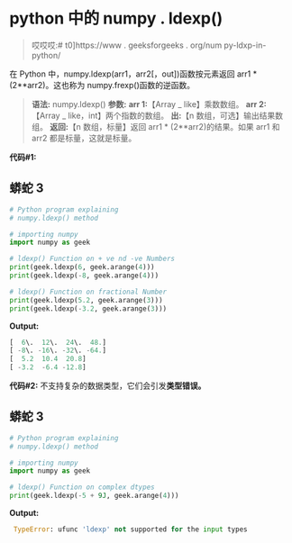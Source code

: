 # python 中的 numpy . ldexp()

> 哎哎哎:# t0]https://www . geeksforgeeks . org/num py-ldxp-in-python/

在 Python 中，numpy.ldexp(arr1，arr2[，out])函数按元素返回 arr1 * (2**arr2)。这也称为 numpy.frexp()函数的逆函数。

> **语法:** numpy.ldexp()
> **参数:**
> **arr 1:**【Array _ like】乘数数组。
> **arr 2:**【Array _ like，int】两个指数的数组。
> **出:**【n 数组，可选】输出结果数组。
> **返回:**【n 数组，标量】返回 arr1 * (2**arr2)的结果。如果 arr1 和 arr2 都是标量，这就是标量。

**代码#1:**

## 蟒蛇 3

```py
# Python program explaining
# numpy.ldexp() method

# importing numpy 
import numpy as geek

# ldexp() Function on + ve nd -ve Numbers
print(geek.ldexp(6, geek.arange(4)))
print(geek.ldexp(-8, geek.arange(4)))

# ldexp() Function on fractional Number
print(geek.ldexp(5.2, geek.arange(3)))
print(geek.ldexp(-3.2, geek.arange(3)))
```

**Output:** 

```py
[  6\.  12\.  24\.  48.]
[ -8\. -16\. -32\. -64.]
[  5.2  10.4  20.8]
[ -3.2  -6.4 -12.8]
```

**代码#2:** 不支持复杂的数据类型，它们会引发**类型错误。**

## 蟒蛇 3

```py
# Python program explaining
# numpy.ldexp() method

# importing numpy
import numpy as geek

# ldexp() Function on complex dtypes
print(geek.ldexp(-5 + 9J, geek.arange(4)))
```

**Output:** 

```py
 TypeError: ufunc 'ldexp' not supported for the input types
```